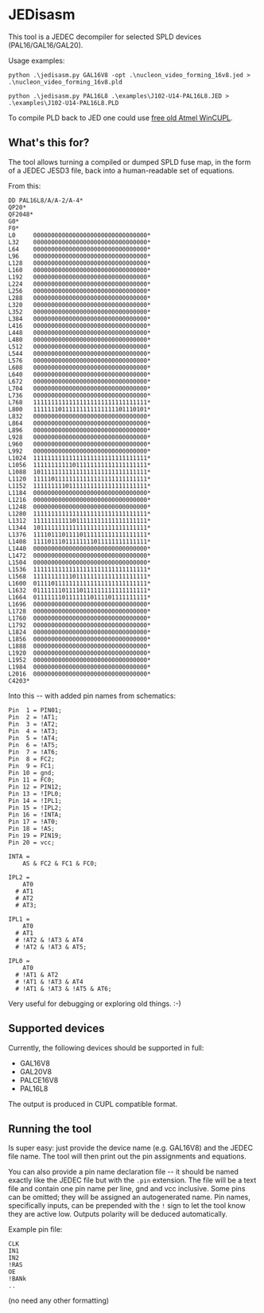 # JEDisasm

This tool is a JEDEC decompiler for selected SPLD devices (PAL16/GAL16/GAL20).

Usage examples:
```
python .\jedisasm.py GAL16V8 -opt .\nucleon_video_forming_16v8.jed > .\nucleon_video_forming_16v8.pld
```
```
python .\jedisasm.py PAL16L8 .\examples\J102-U14-PAL16L8.JED > .\examples\J102-U14-PAL16L8.PLD
```

To compile PLD back to JED one could use [free old Atmel WinCUPL](https://www.microchip.com/design-centers/programmable-logic/spld-cpld/tools/software/wincupl).

## What's this for?

The tool allows turning a compiled or dumped SPLD fuse map, in the form of a JEDEC JESD3 file, back into a human-readable set of equations.

From this:

```
DD PAL16L8/A/A-2/A-4*
QP20*
QF2048*
G0*
F0*
L0     00000000000000000000000000000000*
L32    00000000000000000000000000000000*
L64    00000000000000000000000000000000*
L96    00000000000000000000000000000000*
L128   00000000000000000000000000000000*
L160   00000000000000000000000000000000*
L192   00000000000000000000000000000000*
L224   00000000000000000000000000000000*
L256   00000000000000000000000000000000*
L288   00000000000000000000000000000000*
L320   00000000000000000000000000000000*
L352   00000000000000000000000000000000*
L384   00000000000000000000000000000000*
L416   00000000000000000000000000000000*
L448   00000000000000000000000000000000*
L480   00000000000000000000000000000000*
L512   00000000000000000000000000000000*
L544   00000000000000000000000000000000*
L576   00000000000000000000000000000000*
L608   00000000000000000000000000000000*
L640   00000000000000000000000000000000*
L672   00000000000000000000000000000000*
L704   00000000000000000000000000000000*
L736   00000000000000000000000000000000*
L768   11111111111111111111111111111111*
L800   11111110111111111111111101110101*
L832   00000000000000000000000000000000*
L864   00000000000000000000000000000000*
L896   00000000000000000000000000000000*
L928   00000000000000000000000000000000*
L960   00000000000000000000000000000000*
L992   00000000000000000000000000000000*
L1024  11111111111111111111111111111111*
L1056  11111111111011111111111111111111*
L1088  10111111111111111111111111111111*
L1120  11111011111111111111111111111111*
L1152  11111111101111111111111111111111*
L1184  00000000000000000000000000000000*
L1216  00000000000000000000000000000000*
L1248  00000000000000000000000000000000*
L1280  11111111111111111111111111111111*
L1312  11111111111011111111111111111111*
L1344  10111111111111111111111111111111*
L1376  11110111011110111111111111111111*
L1408  11110111011111111011111111111111*
L1440  00000000000000000000000000000000*
L1472  00000000000000000000000000000000*
L1504  00000000000000000000000000000000*
L1536  11111111111111111111111111111111*
L1568  11111111111011111111111111111111*
L1600  01111011111111111111111111111111*
L1632  01111111011110111111111111111111*
L1664  01111111011111110111101111111111*
L1696  00000000000000000000000000000000*
L1728  00000000000000000000000000000000*
L1760  00000000000000000000000000000000*
L1792  00000000000000000000000000000000*
L1824  00000000000000000000000000000000*
L1856  00000000000000000000000000000000*
L1888  00000000000000000000000000000000*
L1920  00000000000000000000000000000000*
L1952  00000000000000000000000000000000*
L1984  00000000000000000000000000000000*
L2016  00000000000000000000000000000000*
C4203*
```

Into this -- with added pin names from schematics:

```
Pin  1 = PIN01;
Pin  2 = !AT1;
Pin  3 = !AT2;
Pin  4 = !AT3;
Pin  5 = !AT4;
Pin  6 = !AT5;
Pin  7 = !AT6;
Pin  8 = FC2;
Pin  9 = FC1;
Pin 10 = gnd;
Pin 11 = FC0;
Pin 12 = PIN12;
Pin 13 = !IPL0;
Pin 14 = !IPL1;
Pin 15 = !IPL2;
Pin 16 = !INTA;
Pin 17 = !AT0;
Pin 18 = !AS;
Pin 19 = PIN19;
Pin 20 = vcc;

INTA =
    AS & FC2 & FC1 & FC0;

IPL2 =
    AT0
  # AT1
  # AT2
  # AT3;

IPL1 =
    AT0
  # AT1
  # !AT2 & !AT3 & AT4
  # !AT2 & !AT3 & AT5;

IPL0 =
    AT0
  # !AT1 & AT2
  # !AT1 & !AT3 & AT4
  # !AT1 & !AT3 & !AT5 & AT6;
```

Very useful for debugging or exploring old things. :-)

## Supported devices

Currently, the following devices should be supported in full:

* GAL16V8
* GAL20V8
* PALCE16V8
* PAL16L8

The output is produced in CUPL compatible format.

## Running the tool

Is super easy: just provide the device name (e.g. GAL16V8) and the JEDEC file name. The tool will then print out the pin assignments and equations.

You can also provide a pin name declaration file -- it should be named exactly like the JEDEC file but with the `.pin` extension. The file will be a text file and contain one pin name per line, gnd and vcc inclusive. Some pins can be omitted; they will be assigned an autogenerated name. Pin names, specifically inputs, can be prepended with the `!` sign to let the tool know they are active low. Outputs polarity will be deduced automatically.

Example pin file:
```
CLK
IN1
IN2
!RAS
OE
!BANk
..
```
(no need any other formatting)

